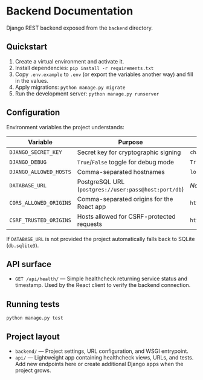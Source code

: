 # Backend Documentation

Django REST backend exposed from the `backend` directory.

## Quickstart
1. Create a virtual environment and activate it.
2. Install dependencies: `pip install -r requirements.txt`
3. Copy `.env.example` to `.env` (or export the variables another way) and fill in the values.
4. Apply migrations: `python manage.py migrate`
5. Run the development server: `python manage.py runserver`

## Configuration
Environment variables the project understands:

| Variable | Purpose | Default |
| --- | --- | --- |
| `DJANGO_SECRET_KEY` | Secret key for cryptographic signing | `change-me` |
| `DJANGO_DEBUG` | `True`/`False` toggle for debug mode | `True` |
| `DJANGO_ALLOWED_HOSTS` | Comma-separated hostnames | `localhost,127.0.0.1` |
| `DATABASE_URL` | PostgreSQL URL (`postgres://user:pass@host:port/db`) | *None* (uses SQLite) |
| `CORS_ALLOWED_ORIGINS` | Comma-separated origins for the React app | `http://localhost:3000,http://127.0.0.1:3000` |
| `CSRF_TRUSTED_ORIGINS` | Hosts allowed for CSRF-protected requests | `http://localhost:3000` |

If `DATABASE_URL` is not provided the project automatically falls back to SQLite (`db.sqlite3`).

## API surface
- `GET /api/health/` — Simple healthcheck returning service status and timestamp. Used by the React client to verify the backend connection.

## Running tests
```
python manage.py test
```

## Project layout
- `backend/` — Project settings, URL configuration, and WSGI entrypoint.
- `api/` — Lightweight app containing healthcheck views, URLs, and tests. Add new endpoints here or create additional Django apps when the project grows.
